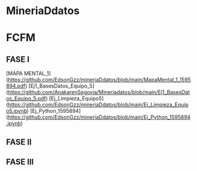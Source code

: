 # MineriaDdatos
# FCFM

## FASE I
[MAPA MENTAL_1] (https://github.com/EdsonGzz/mineriaDdatos/blob/main/MapaMental_1_1595894.pdf)
[Ej1_BasesDatos_Equipo_5] (https://github.com/AnakarenSegovia/Mineriadatos/blob/main/Ej1_BasesDatos_Equipo_5.pdf)
[Ej_Limpieza_Equipo5] (https://github.com/EdsonGzz/mineriaDdatos/blob/main/Ej_Limpieza_Equipo5.ipynb)
[Ej_Python_1595894] (https://github.com/EdsonGzz/mineriaDdatos/blob/main/Ej_Python_1595894.ipynb)
## FASE II

## FASE III
